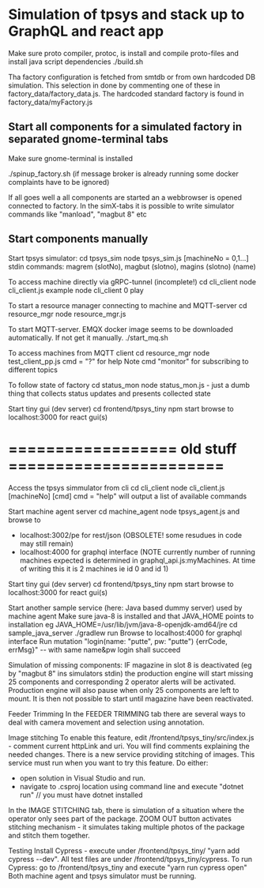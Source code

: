 
# Simulation of tpsys and stack up to GraphQL and react app

Make sure proto compiler, protoc, is install and compile proto-files and install java script dependencies
./build.sh


Tha factory configuration is fetched from smtdb or from own hardcoded DB simulation. 
This selection in done by commenting one of these in factory_data/factory_data.js. The hardcoded
standard factory is found in factory_data/myFactory.js


## Start all components for a simulated factory in separated gnome-terminal tabs

Make sure gnome-terminal is installed

./spinup_factory.sh
(if message broker is already running some docker complaints have to be ignored)

If all goes well a all components are started an a webbrowser is opened connected to factory.
In the simX-tabs it is possible to write simulator commands like "manload", "magbut 8" etc


## Start components manually

Start tpsys simulator:
cd tpsys_sim
node tpsys_sim.js [machineNo = 0,1...]
stdin commands: magrem (slotNo), magbut (slotno), magins (slotno) (name)


To access machine directly via gRPC-tunnel (incomplete!)
cd cli_client
node cli_client.js <machineNo> <cmd>
example
node cli_client 0 play



To start a resource manager connecting to machine and MQTT-server
cd resource_mgr
node resource_mgr.js <machineNo>


To start MQTT-server. EMQX docker image seems to be downloaded automatically. If not get it manually.
./start_mq.sh


To access machines from MQTT client
cd resource_mgr
node test_client_pp.js <machineNo> <cmd>
    cmd = "?" for help
    Note cmd "monitor" for subscribing to different topics


To follow state of factory
cd status_mon
node status_mon.js   - just a dumb thing that collects status updates and presents collected state



Start tiny gui (dev server)
cd frontend/tpsys_tiny
npm start
browse to localhost:3000 for react gui(s)









# ================== old stuff =======================


Access the tpsys simmulator from cli
cd cli_client
node cli_client.js  [machineNo] [cmd]
cmd = "help" will output a list of available commands


Start machine agent server
cd machine_agent
node tpsys_agent.js
and browse to 
- localhost:3002/pe for rest/json   (OBSOLETE! some resudues in code may still remain)
- localhost:4000 for graphql interface
(NOTE currently number of running machines expected is determined in graphql_api.js:myMachines. At time
of writing this it is 2 machines ie id 0 and id 1)


Start tiny gui (dev server)
cd frontend/tpsys_tiny
npm start
browse to localhost:3000 for react gui(s)


Start another sample service (here: Java based dummy server) used by machine agent
Make sure java-8 is installed and that JAVA_HOME points to installation eg JAVA_HOME=/usr/lib/jvm/java-8-openjdk-amd64/jre
cd sample_java_server
./gradlew run
Browse to localhost:4000 for graphql interface
Run mutation "login(name: "putte", pw: "putte")  {errCode, errMsg}"  -- with same name&pw login shall succeed


Simulation of missing components:
IF magazine in slot 8 is deactivated (eg by "magbut 8" ins simulators stdin) the production engine will 
start missing 25 components and corresponding 2 operator alerts will be activated. Production engine 
will also pause when only 25 components are left to mount. It is then not possible to start until
magazine have been reactivated.

Feeder Trimming
In the FEEDER TRIMMING tab there are several ways to deal with camera movement and selection using annotation.

Image stitching
To enable this feature, edit /frontend/tpsys_tiny/src/index.js - comment current httpLink and uri. You will find comments explaining the needed changes.
There is a new service providing stitching of images. This service must run when you want to try this feature. Do either:
- open solution in Visual Studio and run. 
- navigate to .csproj location using command line and execute "dotnet run" // you must have dotnet installed

In the IMAGE STITCHING tab, there is simulation of a situation where the operator only sees part of the package. ZOOM OUT button activates stitching mechanism - it simulates taking multiple photos of the package and stitch them together.  

Testing
Install Cypress - execute under /frontend/tpsys_tiny/  "yarn add cypress --dev". 
All test files are under /frontend/tpsys_tiny/cypress. 
To run Cypress: go to /frontend/tpsys_tiny and execute "yarn run cypress open"
Both machine agent and tpsys simulator must be running.
